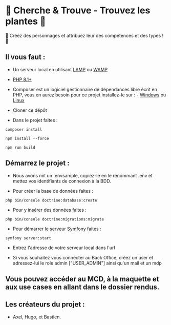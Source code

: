 # 🌱 Cherche & Trouve - Trouvez les plantes 🌱

🧒 Créez des personnages et attribuez leur des compétences et des types ! 🧒

## Il vous faut :

* Un serveur local en utilisant [LAMP](https://doc.ubuntu-fr.org/lamp) ou [WAMP](https://www.wampserver.com/)
* [PHP 8.1+](https://www.php.net/downloads)
* Composer est un logiciel gestionnaire de dépendances libre écrit en PHP, vous en aurez besoin pour ce projet installez-le sur : 
        - [Windows](https://getcomposer.org/)
        ou [Linux](https://www.digitalocean.com/community/tutorials/how-to-install-and-use-composer-on-ubuntu-20-04-fr)

* Cloner ce dépôt

* Dans le projet faites :

```composer install```

```npm install --force```

```npm run build```

## Démarrez le projet :

* Nous avons mit un .envsample, copiez-le en le renommant .env et mettez vos identifiants de connexion à la BDD.

* Pour créer la base de données faites :

```php bin/console doctrine:database:create```

* Pour y insérer des données faites :

```php bin/console doctrine:migrations:migrate```

* Pour démarrer le serveur Symfony faites :

```symfony server:start```

* Entrez l'adresse de votre serveur local dans l'url

* Si vous souhaitez vous connecter au Back Office, créez un user et adressez-lui le role admin ["USER_ADMIN"] ainsi qu'un mail et un mdp

## Vous pouvez accéder au MCD, à la maquette et aux use cases en allant dans le dossier rendus.

## Les créateurs du projet :

* Axel, Hugo, et Bastien.
